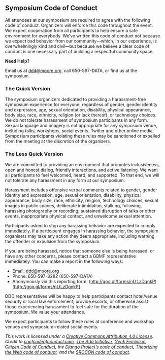 ## Symposium Code of Conduct

All attendees at our symposium are required to agree with the following code of conduct. Organizers will enforce this code throughout the event. We expect cooperation from all participants to help ensure a safe environment for everybody. We’ve written this code of conduct not because we expect bad behavior from our community—which, in our experience, is overwhelmingly kind and civil—but because we believe a clear code of conduct is one necessary part of building a respectful community space.

**Need Help?**

Email us at ddd@moore.org, call 650-597-DATA, or find us at the symposium. 

### The Quick Version
The symposium organizers dedicated to providing a harassment-free symposium experience for everyone, regardless of gender, gender identity and expression, age, sexual orientation, disability, physical appearance, body size, race, ethnicity, religion (or lack thereof), or technology choices. We do not tolerate harassment of symposium participants in any form. Sexual language and imagery is not appropriate for any symposium venue, including talks, workshops, social events, Twitter and other online media. Symposium participants violating these rules may be sanctioned or expelled from the meeting at the discretion of the organisers.

### The Less Quick Version

We are committed to providing an environment that promotes inclusiveness, open and honest dialog, friendly interactions, and active listening. We want all participants to feel welcomed, heard, and supported. To that end, we will not tolerate any harassment in any form at our symposium.

Harassment includes offensive verbal comments related to gender, gender identity and expression, age, sexual orientation, disability, physical appearance, body size, race, ethnicity, religion, technology choices, sexual images in public spaces, deliberate intimidation, stalking, following, harassing photography or recording, sustained disruption of talks or other events, inappropriate physical contact, and unwelcome sexual attention.

Participants asked to stop any harassing behavior are expected to comply immediately. If a participant engages in harassing behavior, the symposium organisers may take any action they deem appropriate, including warning the offender or expulsion from the symposium.

If you are being harassed, notice that someone else is being harassed, or have any other concerns, please contact a GBMF representative immediately. You can make a report in the following ways:

- Email: ddd@moore.org
- Phone: 650-597-3282 (650-597-DATA)
- Anonymously via this reporting form: (http://goo.gl/forms/nLtLzDqnkP)[http://goo.gl/forms/nLtLzDqnkP]

DDD representatives will be happy to help participants contact hotel/venue security or local law enforcement, provide escorts, or otherwise assist those experiencing harassment to feel safe for the duration of the symposium. We value your attendance.

We expect participants to follow these rules at conference and workshop venues and symposium-related social events.

_This work is licensed under a [Creative Commons Attribution 4.0 License](http://creativecommons.org/licenses/by/4.0/legalcode). Credit to [confcodeofconduct.com](http://confcodeofconduct.com/), [The Ada Initiative](http://adainitiative.org/2014/02/18/howto-design-a-code-of-conduct-for-your-community/),  [Geek Feminism](http://geekfeminism.wikia.com/wiki/Conference_anti-harassment/Policy), [Citizen Code of Conduct](http://citizencodeofconduct.org/), the [Django Project’s code of conduct](https://www.djangoproject.com/conduct/), [Theorizing the Web code of conduct](http://theorizingtheweb.tumblr.com/post/79357700249/anti-harassment-statement), and the [SRCCON code of conduct](http://srccon.org/conduct/)._